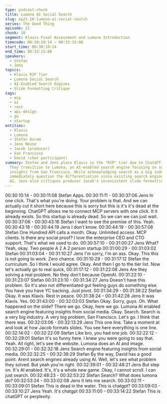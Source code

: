 ```yaml
---
type: podcast-chunk
title: Lumona AI Social Search
slug: ep21-10-lumona-ai-social-search
series: The Good Thing
episode: 21
chunk: 10
segment: Klavis Final Assessment and Lumona Introduction
timecode: 00:30:10:14 – 00:33:15:00
start_time: 00:30:10:14
end_time: 00:33:15:00
speakers:
  - Stefan
  - Jens
topics:
  - Klavis RIP Tier
  - Lumona Social Search
  - AI-Enabled Search Engines
  - Slide Formatting Critique
tags:
  - mcp
  - ai
  - rest
  - api-design
  - go
  - startup
entities:
  - Klavis
  - Lumona
  - Stefan Avram
  - Jens Neuse
  - Jacob (producer)
  - San Francisco
  - David (chat participant)
summary: Stefan and Jens place Klavis in the "RIP" tier due to ChatGPT competition.
  They transition to Lumona, an AI-enabled search engine focusing on social media
  insights from San Francisco. While acknowledging search as a big industry, they
  immediately question the differentiation since existing search engines already use
  AI. Jens also critiques producer Jacob's inconsistent slide formatting.
---
```


00:30:10:14 - 00:30:11:08
Stefan
Apps.
00:30:11:11 - 00:30:37:06
Jens
In one click. That's what you're doing. Your problem is that. And we can actually cut it short here
because this is sorry but this is it's it's dead at the beginning. ChatGPT allows me to connect
MCP servers with one click. It it already exists. So this startup is already dead. So we can we
can just wait.
00:30:37:06 - 00:30:43:16
Stefan
I want to see the premise of this. Yeah.
00:30:43:18 - 00:30:44:19
Jens
I don't know.
00:30:44:19 - 00:30:57:08
Stefan
One Hundred API calls a month. Okay. Unlimited access. MCP clients. Is there any social proof?
I love the enterprise CEO and CTO support. That's what we used to do.
00:30:57:10 - 00:31:00:27
Jens
What? Yeah, okay. Two people A 2 A 2 person startup
00:31:00:29 - 00:31:03:02
Stefan
00:31:03:04 - 00:31:10:27
Jens
I'm sorry, I'm an ass. Okay. This this is not going to work. Zero chance.
00:31:10:29 - 00:31:17:12
Stefan
the curriculum.
So I think I would agree. Okay. And then I go to the tier list. Now let's actually go to real quick,
00:31:17:12 - 00:31:22:08
Jens
Are they solving a real problem. No they don't because OpenAI.
00:31:22:10 - 00:31:23:07
Stefan
00:31:23:10 - 00:31:34:27
Jens
Doesn't have this problem. So it's also not differentiated gut feeling guys do something else. You
have you have YC backing. Just pivot.
00:31:34:29 - 00:31:38:22
Stefan
Okay. It was Klavis. Rest in peace.
00:31:38:24 - 00:31:42:28
Jens
It was Klavis. Yes.
00:31:43:00 - 00:32:03:03
Stefan
Okay. Sorry, guys. Oh. What happened on the slide? There we go. Okay, here we go. Lumona
AI enabled search engine featuring insights from social media. Okay. Search. Search is a very
big industry. A very big problem, San Francisco. Let's go. I think that there was.
00:32:03:06 - 00:32:13:29
Jens
This one line.
Take a moment at and look at how Jacob formats slides. You see here everything is one line.
00:32:14:02 - 00:32:22:09
Stefan
Like bro, you had one job.
00:32:22:12 - 00:32:29:01
Stefan
It's so funny here. I knew you were going to say that. Yeah. All right, let's see the website.
Lumona does an AI and image.
00:32:29:01 - 00:32:32:18
Jens
Search engine featuring insights from social media.
00:32:32:25 - 00:32:38:29
Stefan
By the way, David has a good point. Arent search engines already using AI. Well, let's see what
problem they solved. But yeah you're right.
00:32:39:01 - 00:32:48:21
Jens
But step on. It's AI enabled. It's, it's a whole new game. Okay, I cannot scroll. I can just search.
00:32:48:23 - 00:32:53:22
Stefan
Search? What does lumona do?
00:32:53:24 - 00:33:02:08
Jens
It lets me search.
00:33:02:11 - 00:33:09:01
Stefan
This is dead in the water. This is chatgpt?
00:33:09:03 - 00:33:10:27
Jens
Yeah. It's chatgpt
00:33:11:00 - 00:33:14:22
Stefan
This is chatGPT or perplexity.